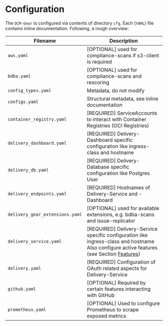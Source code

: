 # Configuration

The `OCM-Gear` is configured via contents of directory `cfg`.
Each (`YAML`) file contains inline documentation.
Following, a rough overview:

| Filename | Description |
| --- | --- |
| `aws.yaml` | [OPTIONAL] used for compliance-scans if s3-client is required |
| `bdba.yaml` | [OPTIONAL] used for compliance-scans and rescoring |
| `config_types.yaml` | Metadata, do not modify |
| `configs.yaml` | Structural metadata, see inline documentation |
| `container_registry.yaml` | [REQUIRED] ServiceAccounts to interact with Container Registries (OCI Registries) |
| `delivery_dashboard.yaml` | [REQUIRED] Delivery-Dashboard specific configuration like ingress-class and hostname |
| `delivery_db.yaml` | [REQUIRED] Delivery-Database specific configuration like Postgres User |
| `delivery_endpoints.yaml` | [REQUIRED] Hostnames of Delivery-Service and -Dashboard |
| `delivery_gear_extensions.yaml` | [OPTIONAL] used for available extensions, e.g. bdba-scans and issue-replicator |
| `delivery_service.yaml` | [REQUIRED] Delivery-Service specific configuration like ingress-class and hostname <br/> Also configure active features (see Section [Features](./features.md)) |
| `delivery.yaml` | [REQUIRED] Configuration of OAuth related aspects for Delivery-Service |
| `github.yaml` | [OPTIONAL] Required by certain features interacting with GitHub |
| `prometheus.yaml` | [OPTIONAL] Used to configure Prometheus to scrape exposed metrics |
